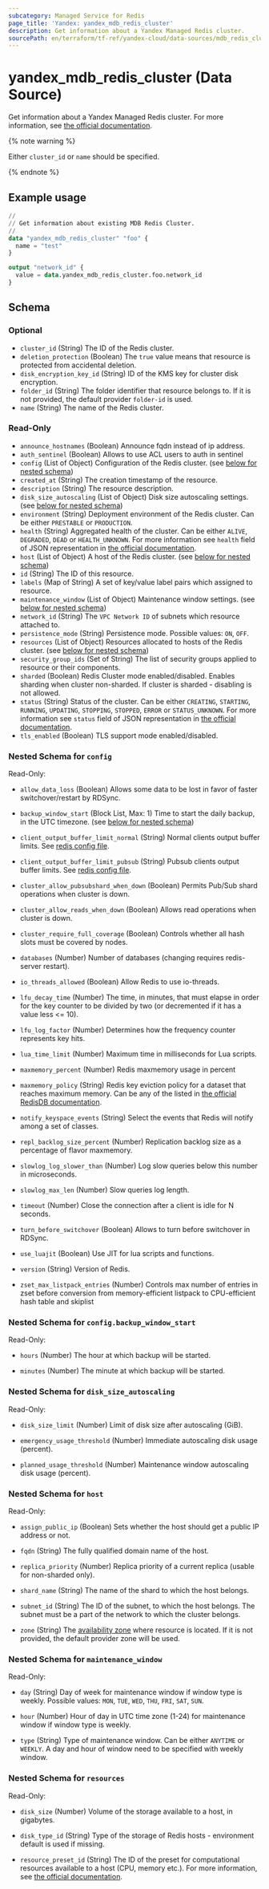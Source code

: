 ```yaml
---
subcategory: Managed Service for Redis
page_title: 'Yandex: yandex_mdb_redis_cluster'
description: Get information about a Yandex Managed Redis cluster.
sourcePath: en/terraform/tf-ref/yandex-cloud/data-sources/mdb_redis_cluster.md
---
```


# yandex_mdb_redis_cluster (Data Source)

Get information about a Yandex Managed Redis cluster. For more information, see [the official documentation](https://yandex.cloud/docs/managed-redis/concepts).

{% note warning %}

Either `cluster_id` or `name` should be specified.

{% endnote %}


## Example usage

```terraform
//
// Get information about existing MDB Redis Cluster.
//
data "yandex_mdb_redis_cluster" "foo" {
  name = "test"
}

output "network_id" {
  value = data.yandex_mdb_redis_cluster.foo.network_id
}
```

<!-- schema generated by tfplugindocs -->
## Schema

### Optional

- `cluster_id` (String) The ID of the Redis cluster.
- `deletion_protection` (Boolean) The `true` value means that resource is protected from accidental deletion.
- `disk_encryption_key_id` (String) ID of the KMS key for cluster disk encryption.
- `folder_id` (String) The folder identifier that resource belongs to. If it is not provided, the default provider `folder-id` is used.
- `name` (String) The name of the Redis cluster.

### Read-Only

- `announce_hostnames` (Boolean) Announce fqdn instead of ip address.
- `auth_sentinel` (Boolean) Allows to use ACL users to auth in sentinel
- `config` (List of Object) Configuration of the Redis cluster. (see [below for nested schema](#nestedatt--config))
- `created_at` (String) The creation timestamp of the resource.
- `description` (String) The resource description.
- `disk_size_autoscaling` (List of Object) Disk size autoscaling settings. (see [below for nested schema](#nestedatt--disk_size_autoscaling))
- `environment` (String) Deployment environment of the Redis cluster. Can be either `PRESTABLE` or `PRODUCTION`.
- `health` (String) Aggregated health of the cluster. Can be either `ALIVE`, `DEGRADED`, `DEAD` or `HEALTH_UNKNOWN`. For more information see `health` field of JSON representation in [the official documentation](https://yandex.cloud/docs/managed-redis/api-ref/Cluster/).
- `host` (List of Object) A host of the Redis cluster. (see [below for nested schema](#nestedatt--host))
- `id` (String) The ID of this resource.
- `labels` (Map of String) A set of key/value label pairs which assigned to resource.
- `maintenance_window` (List of Object) Maintenance window settings. (see [below for nested schema](#nestedatt--maintenance_window))
- `network_id` (String) The `VPC Network ID` of subnets which resource attached to.
- `persistence_mode` (String) Persistence mode. Possible values: `ON`, `OFF`.
- `resources` (List of Object) Resources allocated to hosts of the Redis cluster. (see [below for nested schema](#nestedatt--resources))
- `security_group_ids` (Set of String) The list of security groups applied to resource or their components.
- `sharded` (Boolean) Redis Cluster mode enabled/disabled. Enables sharding when cluster non-sharded. If cluster is sharded - disabling is not allowed.
- `status` (String) Status of the cluster. Can be either `CREATING`, `STARTING`, `RUNNING`, `UPDATING`, `STOPPING`, `STOPPED`, `ERROR` or `STATUS_UNKNOWN`. For more information see `status` field of JSON representation in [the official documentation](https://yandex.cloud/docs/managed-redis/api-ref/Cluster/).
- `tls_enabled` (Boolean) TLS support mode enabled/disabled.

<a id="nestedatt--config"></a>
### Nested Schema for `config`

Read-Only:

- `allow_data_loss` (Boolean) Allows some data to be lost in favor of faster switchover/restart by RDSync.

- `backup_window_start` (Block List, Max: 1) Time to start the daily backup, in the UTC timezone. (see [below for nested schema](#nestedobjatt--config--backup_window_start))

- `client_output_buffer_limit_normal` (String) Normal clients output buffer limits. See [redis config file](https://github.com/redis/redis/blob/6.2/redis.conf#L1841).

- `client_output_buffer_limit_pubsub` (String) Pubsub clients output buffer limits. See [redis config file](https://github.com/redis/redis/blob/6.2/redis.conf#L1843).

- `cluster_allow_pubsubshard_when_down` (Boolean) Permits Pub/Sub shard operations when cluster is down.

- `cluster_allow_reads_when_down` (Boolean) Allows read operations when cluster is down.

- `cluster_require_full_coverage` (Boolean) Controls whether all hash slots must be covered by nodes.

- `databases` (Number) Number of databases (changing requires redis-server restart).

- `io_threads_allowed` (Boolean) Allow Redis to use io-threads.

- `lfu_decay_time` (Number) The time, in minutes, that must elapse in order for the key counter to be divided by two (or decremented if it has a value less <= 10).

- `lfu_log_factor` (Number) Determines how the frequency counter represents key hits.

- `lua_time_limit` (Number) Maximum time in milliseconds for Lua scripts.

- `maxmemory_percent` (Number) Redis maxmemory usage in percent

- `maxmemory_policy` (String) Redis key eviction policy for a dataset that reaches maximum memory. Can be any of the listed in [the official RedisDB documentation](https://docs.redislabs.com/latest/rs/administering/database-operations/eviction-policy/).

- `notify_keyspace_events` (String) Select the events that Redis will notify among a set of classes.

- `repl_backlog_size_percent` (Number) Replication backlog size as a percentage of flavor maxmemory.

- `slowlog_log_slower_than` (Number) Log slow queries below this number in microseconds.

- `slowlog_max_len` (Number) Slow queries log length.

- `timeout` (Number) Close the connection after a client is idle for N seconds.

- `turn_before_switchover` (Boolean) Allows to turn before switchover in RDSync.

- `use_luajit` (Boolean) Use JIT for lua scripts and functions.

- `version` (String) Version of Redis.

- `zset_max_listpack_entries` (Number) Controls max number of entries in zset before conversion from memory-efficient listpack to CPU-efficient hash table and skiplist


<a id="nestedobjatt--config--backup_window_start"></a>
### Nested Schema for `config.backup_window_start`

Read-Only:

- `hours` (Number) The hour at which backup will be started.

- `minutes` (Number) The minute at which backup will be started.




<a id="nestedatt--disk_size_autoscaling"></a>
### Nested Schema for `disk_size_autoscaling`

Read-Only:

- `disk_size_limit` (Number) Limit of disk size after autoscaling (GiB).

- `emergency_usage_threshold` (Number) Immediate autoscaling disk usage (percent).

- `planned_usage_threshold` (Number) Maintenance window autoscaling disk usage (percent).



<a id="nestedatt--host"></a>
### Nested Schema for `host`

Read-Only:

- `assign_public_ip` (Boolean) Sets whether the host should get a public IP address or not.

- `fqdn` (String) The fully qualified domain name of the host.

- `replica_priority` (Number) Replica priority of a current replica (usable for non-sharded only).

- `shard_name` (String) The name of the shard to which the host belongs.

- `subnet_id` (String) The ID of the subnet, to which the host belongs. The subnet must be a part of the network to which the cluster belongs.

- `zone` (String) The [availability zone](https://yandex.cloud/docs/overview/concepts/geo-scope) where resource is located. If it is not provided, the default provider zone will be used.



<a id="nestedatt--maintenance_window"></a>
### Nested Schema for `maintenance_window`

Read-Only:

- `day` (String) Day of week for maintenance window if window type is weekly. Possible values: `MON`, `TUE`, `WED`, `THU`, `FRI`, `SAT`, `SUN`.

- `hour` (Number) Hour of day in UTC time zone (1-24) for maintenance window if window type is weekly.

- `type` (String) Type of maintenance window. Can be either `ANYTIME` or `WEEKLY`. A day and hour of window need to be specified with weekly window.



<a id="nestedatt--resources"></a>
### Nested Schema for `resources`

Read-Only:

- `disk_size` (Number) Volume of the storage available to a host, in gigabytes.

- `disk_type_id` (String) Type of the storage of Redis hosts - environment default is used if missing.

- `resource_preset_id` (String) The ID of the preset for computational resources available to a host (CPU, memory etc.). For more information, see [the official documentation](https://yandex.cloud/docs/managed-redis/concepts).

